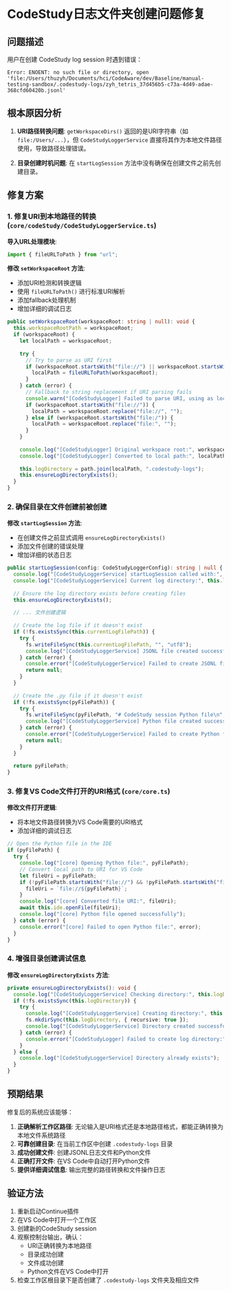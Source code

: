 # CodeStudy日志文件夹创建问题修复

## 问题描述

用户在创建 CodeStudy log session 时遇到错误：
```
Error: ENOENT: no such file or directory, open 'file:/Users/thuzyh/Documents/hci/CodeAware/dev/Baseline/manual-testing-sandbox/.codestudy-logs/zyh_tetris_37d456b5-c73a-4d49-adae-368cfd60420b.jsonl'
```

## 根本原因分析

1. **URI路径转换问题**: `getWorkspaceDirs()` 返回的是URI字符串（如 `file:/Users/...`），但 `CodeStudyLoggerService` 直接将其作为本地文件路径使用，导致路径处理错误。

2. **目录创建时机问题**: 在 `startLogSession` 方法中没有确保在创建文件之前先创建目录。

## 修复方案

### 1. 修复URI到本地路径的转换 (`core/codeStudy/CodeStudyLoggerService.ts`)

**导入URL处理模块**:
```typescript
import { fileURLToPath } from "url";
```

**修改 `setWorkspaceRoot` 方法**:
- 添加URI检测和转换逻辑
- 使用 `fileURLToPath()` 进行标准URI解析
- 添加fallback处理机制
- 增加详细的调试日志

```typescript
public setWorkspaceRoot(workspaceRoot: string | null): void {
  this.workspaceRootPath = workspaceRoot;
  if (workspaceRoot) {
    let localPath = workspaceRoot;
    
    try {
      // Try to parse as URI first
      if (workspaceRoot.startsWith("file://") || workspaceRoot.startsWith("file:/")) {
        localPath = fileURLToPath(workspaceRoot);
      }
    } catch (error) {
      // Fallback to string replacement if URI parsing fails
      console.warn("[CodeStudyLogger] Failed to parse URI, using as local path:", error);
      if (workspaceRoot.startsWith("file://")) {
        localPath = workspaceRoot.replace("file://", "");
      } else if (workspaceRoot.startsWith("file:/")) {
        localPath = workspaceRoot.replace("file:", "");
      }
    }
    
    console.log("[CodeStudyLogger] Original workspace root:", workspaceRoot);
    console.log("[CodeStudyLogger] Converted to local path:", localPath);
    
    this.logDirectory = path.join(localPath, ".codestudy-logs");
    this.ensureLogDirectoryExists();
  }
}
```

### 2. 确保目录在文件创建前被创建

**修改 `startLogSession` 方法**:
- 在创建文件之前显式调用 `ensureLogDirectoryExists()`
- 添加文件创建的错误处理
- 增加详细的状态日志

```typescript
public startLogSession(config: CodeStudyLoggerConfig): string | null {
  console.log("[CodeStudyLoggerService] startLogSession called with:", config);
  console.log("[CodeStudyLoggerService] Current log directory:", this.logDirectory);
  
  // Ensure the log directory exists before creating files
  this.ensureLogDirectoryExists();
  
  // ... 文件创建逻辑
  
  // Create the log file if it doesn't exist
  if (!fs.existsSync(this.currentLogFilePath)) {
    try {
      fs.writeFileSync(this.currentLogFilePath, "", "utf8");
      console.log("[CodeStudyLoggerService] JSONL file created successfully");
    } catch (error) {
      console.error("[CodeStudyLoggerService] Failed to create JSONL file:", error);
      return null;
    }
  }
  
  // Create the .py file if it doesn't exist
  if (!fs.existsSync(pyFilePath)) {
    try {
      fs.writeFileSync(pyFilePath, "# CodeStudy session Python file\n", "utf8");
      console.log("[CodeStudyLoggerService] Python file created successfully");
    } catch (error) {
      console.error("[CodeStudyLoggerService] Failed to create Python file:", error);
      return null;
    }
  }
  
  return pyFilePath;
}
```

### 3. 修复VS Code文件打开的URI格式 (`core/core.ts`)

**修改文件打开逻辑**:
- 将本地文件路径转换为VS Code需要的URI格式
- 添加详细的调试日志

```typescript
// Open the Python file in the IDE
if (pyFilePath) {
  try {
    console.log("[core] Opening Python file:", pyFilePath);
    // Convert local path to URI for VS Code
    let fileUri = pyFilePath;
    if (!pyFilePath.startsWith("file://") && !pyFilePath.startsWith("file:/")) {
      fileUri = `file://${pyFilePath}`;
    }
    console.log("[core] Converted file URI:", fileUri);
    await this.ide.openFile(fileUri);
    console.log("[core] Python file opened successfully");
  } catch (error) {
    console.error("[core] Failed to open Python file:", error);
  }
}
```

### 4. 增强目录创建调试信息

**修改 `ensureLogDirectoryExists` 方法**:
```typescript
private ensureLogDirectoryExists(): void {
  console.log("[CodeStudyLoggerService] Checking directory:", this.logDirectory);
  if (!fs.existsSync(this.logDirectory)) {
    try {
      console.log("[CodeStudyLoggerService] Creating directory:", this.logDirectory);
      fs.mkdirSync(this.logDirectory, { recursive: true });
      console.log("[CodeStudyLoggerService] Directory created successfully");
    } catch (error) {
      console.error("[CodeStudyLogger] Failed to create log directory:", error);
    }
  } else {
    console.log("[CodeStudyLoggerService] Directory already exists");
  }
}
```

## 预期结果

修复后的系统应该能够：

1. **正确解析工作区路径**: 无论输入是URI格式还是本地路径格式，都能正确转换为本地文件系统路径
2. **可靠创建目录**: 在当前工作区中创建 `.codestudy-logs` 目录
3. **成功创建文件**: 创建JSONL日志文件和Python文件
4. **正确打开文件**: 在VS Code中自动打开Python文件
5. **提供详细调试信息**: 输出完整的路径转换和文件操作日志

## 验证方法

1. 重新启动Continue插件
2. 在VS Code中打开一个工作区
3. 创建新的CodeStudy session
4. 观察控制台输出，确认：
   - URI正确转换为本地路径
   - 目录成功创建
   - 文件成功创建
   - Python文件在VS Code中打开
5. 检查工作区根目录下是否创建了 `.codestudy-logs` 文件夹及相应文件
